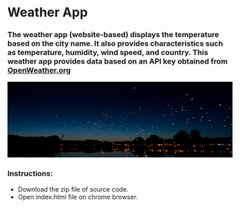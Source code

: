 # Weather App

### The weather app (website-based) displays the temperature based on the city name. It also provides characteristics such as temperature, humidity, wind speed, and country. This weather app provides data based on an API key obtained from [OpenWeather.org](https://openweathermap.org/current)

<img src= "clear.jpeg"  width="670" height="170">

### Instructions:
- Download the zip file of source code.
- Open index.html file on chrome browser.
